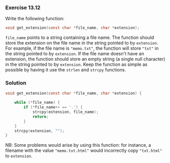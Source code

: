 ### Exercise 13.12
Write the following function:

```c
void get_extension(const char *file_name, char *extension);
```

`file_name` points to a string containing a file name. The function should store
the extension on the file name in the string pointed to by `extension`. For
example, if the file name is `"memo.txt"`, the function will store `"txt"` in
the string pointed to by `extension`. If the file name doesn't have an
extension, the function should store an empty string (a single null character)
in the string pointed to by `extension`. Keep the function as simple as possible
by having it use the `strlen` and `strcpy` functions.

### Solution

```c
void get_extension(const char *file_name, char *extension) {

    while (*file_name) {
        if (*file_name++ == '.') {
            strcpy(extension, file_name);
            return;
        }
    }
    strcpy(extension, "");
}
```

NB: Some problems would arise by using this function: for instance, a filename
with the value `"memo.txt.html"` would incorrectly copy `"txt.html"` to
`extension`.
